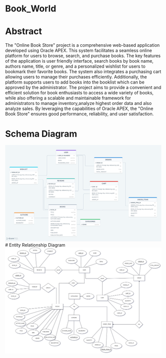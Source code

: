 # Book_World
# Abstract
The "Online Book Store" project is a comprehensive web-based application developed using Oracle APEX. This system facilitates a seamless online platform for users to browse, search, and purchase books. The key features of the application is user friendly interface, search books by book name, authors name, title, or genre, and a personalized wishlist for users to bookmark their favorite books. The system also integrates  a purchasing cart allowing users to manage their purchases efficiently. Additionally, the platform supports users to add books into the booklist which can be approved by the administrator. The project aims to provide a convenient and efficient solution for book enthusiasts to access a wide variety of books, while also offering a scalable and maintainable framework for administrators to manage inventory,analyze highest order data and also analyze sales. By leveraging the capabilities of Oracle APEX, the "Online Book Store" ensures good performance, reliability, and user satisfaction.
# Schema Diagram
<img src = "schema.png">
# Entity Relationship Diagram
<img src = "ER_Diagram.png">